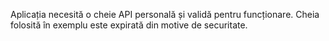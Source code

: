 Aplicația necesită o cheie API personală și validă pentru funcționare. Cheia folosită în exemplu este expirată din motive de securitate.
